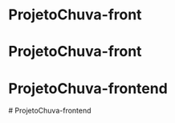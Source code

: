 # ProjetoChuva-front
# ProjetoChuva-front
# ProjetoChuva-frontend
#   P r o j e t o C h u v a - f r o n t e n d  
 